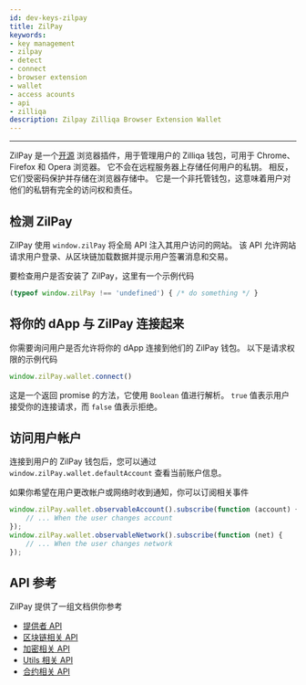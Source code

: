 ```yaml
---
id: dev-keys-zilpay
title: ZilPay
keywords: 
- key management
- zilpay
- detect
- connect
- browser extension
- wallet
- access acounts
- api
- zilliqa
description: Zilpay Zilliqa Browser Extension Wallet
---
```


---

ZilPay 是一个[开源](https://github.com/zilpay/zil-pay) 浏览器插件，用于管理用户的 Zilliqa 钱包，可用于 Chrome、Firefox 和 Opera 浏览器。 它不会在远程服务器上存储任何用户的私钥。 相反，它们受密码保护并存储在浏览器存储中。 它是一个非托管钱包，这意味着用户对他们的私钥有完全的访问权和责任。

## 检测 ZilPay

ZilPay 使用 ```window.zilPay``` 将全局 API 注入其用户访问的网站。 该 API 允许网站请求用户登录、从区块链加载数据并提示用户签署消息和交易。

要检查用户是否安装了 ZilPay，这里有一个示例代码
 ```typescript
 (typeof window.zilPay !== 'undefined') { /* do something */ }
 ```

## 将你的 dApp 与 ZilPay 连接起来

你需要询问用户是否允许将你的 dApp 连接到他们的 ZilPay 钱包。 以下是请求权限的示例代码
```typescript
window.zilPay.wallet.connect()
```
这是一个返回 promise 的方法，它使用 `Boolean` 值进行解析。 `true` 值表示用户接受你的连接请求，而 `false` 值表示拒绝。

## 访问用户帐户
连接到用户的 ZilPay 钱包后，您可以通过 ```window.zilPay.wallet.defaultAccount``` 查看当前账户信息。

如果你希望在用户更改帐户或网络时收到通知，你可以订阅相关事件
```typescript
window.zilPay.wallet.observableAccount().subscribe(function (account) {
    // ... When the user changes account
});
window.zilPay.wallet.observableNetwork().subscribe(function (net) {
    // ... When the user changes network
});
```

## API 参考
ZilPay 提供了一组文档供你参考
- [提供者 API](https://zilpay.xyz/Documentation/zilliqa-provider/)
- [区块链相关 API](https://zilpay.xyz/Documentation/zilliqa-api-blockchain/)
- [加密相关 API](https://zilpay.xyz/Documentation/zilliqa-api-crypto/)
- [Utils 相关 API](https://zilpay.xyz/Documentation/zilliqa-api-utils/)
- [合约相关 API](https://zilpay.xyz/Documentation/zilliqa-contracts/)
